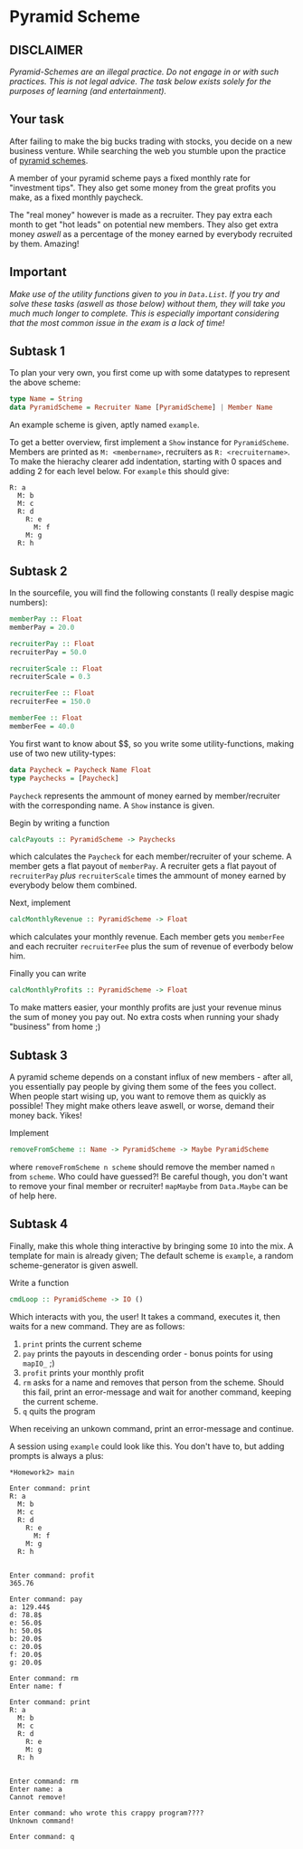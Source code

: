 # Pyramid Scheme
## DISCLAIMER
*Pyramid-Schemes are an illegal practice. Do not
engage in or with such practices. This is not legal advice.
The task below exists solely for the purposes of learning (and entertainment).*


## Your task

After failing to make the big bucks trading with stocks, you
decide on a new business venture. While searching the web you stumble
upon the practice of [pyramid schemes](https://en.wikipedia.org/wiki/Pyramid_scheme).

A member of your pyramid scheme pays a fixed monthly rate
for "investment tips". They also get some money from the great 
profits you make, as a fixed monthly paycheck.

The "real money" however is made as a recruiter. They pay extra
each month to get "hot leads" on potential new members. They also
get extra money *aswell* as a percentage of the money earned by
everybody recruited by them. Amazing!

## Important
*Make use of the utility functions given to you in 
`Data.List`. If you try and solve these tasks (aswell as those below)
without them, they will take you much much longer to complete.
This is especially important considering that the most common issue in the exam is a lack of time!*

## Subtask 1
To plan your very own, you first come up with some datatypes
to represent the above scheme:

````haskell
type Name = String
data PyramidScheme = Recruiter Name [PyramidScheme] | Member Name
````
An example scheme is given, aptly named `example`.

To get a better overview, first implement a `Show` instance for
`PyramidScheme`. Members are printed as `M: <membername>`,
recruiters as `R: <recruitername>`. To make the hierachy clearer 
add indentation, starting with 0 spaces
and adding 2 for each level below.
For `example` this should give:
```
R: a
  M: b
  M: c
  R: d
    R: e
      M: f
    M: g
  R: h
```




## Subtask 2

In the sourcefile, you will find the following constants (I really despise magic numbers):
````haskell
memberPay :: Float
memberPay = 20.0

recruiterPay :: Float
recruiterPay = 50.0

recruiterScale :: Float
recruiterScale = 0.3

recruiterFee :: Float
recruiterFee = 150.0

memberFee :: Float
memberFee = 40.0
````

You first want to know about $$, so you write some utility-functions, making use of two new utility-types:
````haskell
data Paycheck = Paycheck Name Float
type Paychecks = [Paycheck]
````
`Paycheck` represents the ammount of money earned by 
member/recruiter with the corresponding name. A `Show` instance
is given.

Begin by writing a function
````haskell
calcPayouts :: PyramidScheme -> Paychecks
````
which calculates the `Paycheck` for each member/recruiter of your scheme.
A member gets a flat payout of `memberPay`.
A recruiter gets a flat payout of `recruiterPay` *plus* 
`recruiterScale` times the ammount of money earned by everybody below
them combined.

Next, implement
````haskell
calcMonthlyRevenue :: PyramidScheme -> Float
````
which calculates your monthly revenue.
Each member gets you `memberFee` and each recruiter `recruiterFee`
plus the sum of revenue of everbody below him.

Finally you can write
````haskell
calcMonthlyProfits :: PyramidScheme -> Float
````
To make matters easier, your monthly profits are just your
revenue minus the sum of money you pay out. No extra costs when running
your shady "business" from home ;)


## Subtask 3

A pyramid scheme depends on a constant influx of new members - after
all, you essentially pay people by giving them some of the fees you collect.
When people start wising up, you want to remove them as quickly
as possible! They might make others leave aswell, or worse,
demand their money back. Yikes!

Implement

````haskell
removeFromScheme :: Name -> PyramidScheme -> Maybe PyramidScheme
````
where `removeFromScheme n scheme` should remove the member named `n`
from `scheme`. Who could have guessed?!
Be careful though, you don't want to remove your final member or recruiter! `mapMaybe` from `Data.Maybe` can be of help here.


## Subtask 4
Finally, make this whole thing interactive by bringing some
`IO` into the mix.
A template for main is already given; The default scheme is `example`,
a random scheme-generator is given aswell.

Write a function 
````haskell
cmdLoop :: PyramidScheme -> IO ()
````
Which interacts with you, the user! It takes a command, executes it, then
waits for a new command. They are as follows:

1. `print` prints the current scheme
2. `pay` prints the payouts in descending order - bonus points for using `mapIO_` ;)
3. `profit` prints your monthly profit
4. `rm` asks for a name and removes that person from the scheme. Should this
fail, print an error-message and wait for another command, keeping the current scheme.
5. `q` quits the program

When receiving an unkown command, print an error-message and continue.

A session using `example` could look like this. You don't have to, but adding prompts
is always a plus:
```
*Homework2> main

Enter command: print
R: a
  M: b
  M: c
  R: d
    R: e
      M: f
    M: g
  R: h


Enter command: profit
365.76

Enter command: pay
a: 129.44$
d: 78.8$
e: 56.0$
h: 50.0$
b: 20.0$
c: 20.0$
f: 20.0$
g: 20.0$

Enter command: rm
Enter name: f

Enter command: print
R: a
  M: b
  M: c
  R: d
    R: e
    M: g
  R: h


Enter command: rm
Enter name: a
Cannot remove!

Enter command: who wrote this crappy program????
Unknown command!

Enter command: q
```